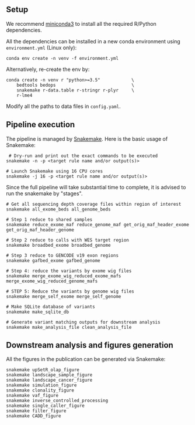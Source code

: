 ## Setup
We recommend [miniconda3] to install all the required R/Python dependencies.  

All the dependencies can be installed in a new conda environment using `environment.yml` (Linux only):

    conda env create -n venv -f environment.yml

Alternatively, re-create the env by:

    conda create -n venv r "python>=3.5"            \
        bedtools bedops                             \
        snakemake r-data.table r-stringr r-plyr     \
        r-lme4

Modify all the paths to data files in `config.yaml`.

[miniconda3]: https://docs.conda.io/en/latest/miniconda.html


## Pipeline execution 
The pipeline is managed by [Snakemake].  Here is the basic usage of Snakemake:

     # Dry-run and print out the exact commands to be executed
    snakemake -n -p <target rule name and/or output(s)>  

    # Launch Snakemake using 16 CPU cores
    snakemake -j 16 -p <target rule name and/or output(s)>

Since the full pipeline will take substantial time to complete, it is advised to run the snakemake by "stages".

    # Get all sequencing depth coverage files within region of interest
    snakemake all_exome_beds all_genome_beds

    # Step 1 reduce to shared samples
    snakemake reduce_exome_maf reduce_genome_maf get_orig_maf_header_exome get_orig_maf_header_genome

    # Step 2 reduce to calls with WES target region
    snakemake broadbed_exome broadbed_genome

    # Step 3 reduce to GENCODE v19 exon regions
    snakemake gafbed_exome gafbed_genome

    # Step 4: reduce the variants by exome wig files
    snakemake merge_exome_wig_reduced_exome_mafs merge_exome_wig_reduced_genome_mafs

    # STEP 5: Reduce the variants by genome wig files
    snakemake merge_self_exome merge_self_genome

    # Make SQLite database of variants
    snakemake make_sqlite_db

    # Generate variant matching outputs for downstream analysis
    snakemake make_analysis_file clean_analysis_file


## Downstream analysis and figures generation
All the figures in the publication can be generated via Snakemake:

    snakemake upSetR_olap_figure
    snakemake landscape_sample_figure
    snakemake landscape_cancer_figure
    snakemake simulation_figure
    snakemake clonality_figure
    snakemake vaf_figure
    snakemake inverse_controlled_processing
    snakemake single_caller_figure
    snakemake filter_figure
    snakemake CADD_figure

[Snakemake]: https://snakemake.readthedocs.io/en/stable/

